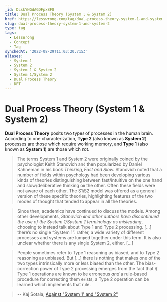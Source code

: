 ```yaml
---
_id: DLskYNGdAGDFpxBF8
title: Dual Process Theory (System 1 & System 2)
href: https://lesswrong.com/tag/dual-process-theory-system-1-and-system-2
slug: dual-process-theory-system-1-and-system-2
type: tag
tags:
  - LessWrong
  - Concept
  - Tag
synchedAt: '2022-08-29T11:03:20.715Z'
aliases:
  - System 1
  - System 2
  - System 1 & System 2
  - System 1/System 2
  - Dual Process Theory
  - DPT
---
```


# Dual Process Theory (System 1 & System 2)

**Dual Process Theory** posits two types of processes in the human brain. According to one characterization, **Type 2** (also known as **System 2**) processes are those which require working memory, and **Type 1** (also known as **System 1**) are those which not.

> The terms System 1 and System 2 were originally coined by the psychologist Keith Stanovich and then popularized by Daniel Kahneman in his book *Thinking, Fast and Slow.* Stanovich noted that a number of fields within psychology had been developing various kinds of theories distinguishing between fast/intuitive on the one hand and slow/deliberative thinking on the other. Often these fields were not aware of each other. The S1/S2 model was offered as a general version of these specific theories, highlighting features of the two modes of thought that tended to appear in all the theories.

> Since then, academics have continued to discuss the models. Among other developments, *Stanovich and other authors have discontinued the use of the System 1/System 2 terminology as misleading*, choosing to instead talk about Type 1 and Type 2 processing. \[…\] there’s no single “System 1”: rather, a wide variety of different processes and systems are lumped together under this term. It is also unclear whether there is any single System 2, either. \[…\]

> People sometimes refer to Type 1 reasoning as biased, and to Type 2 reasoning as unbiased. But \[…\] there is nothing that makes one of the two types intrinsically more or less biased than the other. The bias-correction power of Type 2 processing emerges from the fact that *if* Type 1 operations are known to be erroneous *and* a rule-based procedure for correcting them exists, a Type 2 operation can be learned which implements that rule.

> \-\- Kaj Sotala, [Against "System 1" and "System 2"](https://www.lesswrong.com/posts/HbXXd2givHBBLxr3d/against-system-1-and-system-2-subagent-sequence)
